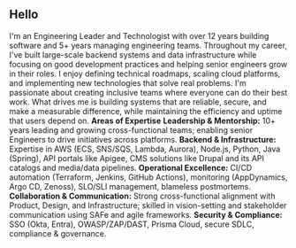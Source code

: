 **Hello**
---------
I'm an Engineering Leader and Technologist with over 12 years building software and 5+ years managing engineering teams. 
Throughout my career, I've built large-scale backend systems and data infrastructure while focusing on good development practices and helping senior engineers grow in their roles. 
I enjoy defining technical roadmaps, scaling cloud platforms, and implementing new technologies that solve real problems. 
I'm passionate about creating inclusive teams where everyone can do their best work. 
What drives me is building systems that are reliable, secure, and make a measurable difference, while maintaining the efficiency and uptime that users depend on.
**Areas of Expertise**
****Leadership & Mentorship:**** 10+ years leading and growing cross-functional teams; enabling senior Engineers to drive initiatives across platforms.
****Backend & Infrastructure:**** Expertise in AWS (ECS, SNS/SQS, Lambda, Aurora), Node.js, Python, Java (Spring), API portals like Apigee, CMS solutions like Drupal and its API catalogs and media/data pipelines.
****Operational Excellence:**** CI/CD automation (Terraform, Jenkins, GitHub Actions), monitoring (AppDynamics, Argo CD, Zenoss), SLO/SLI management, blameless postmortems.
****Collaboration & Communication:**** Strong cross-functional alignment with Product, Design, and Infrastructure; skilled in vision-setting and stakeholder communication using SAFe and agile frameworks.
****Security & Compliance:**** SSO (Okta, Entra), OWASP/ZAP/DAST, Prisma Cloud, secure SDLC, compliance & governance.

